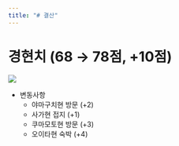 ```yaml
---
title: "# 결산"
---
```


# 경현치 (68 → 78점, +10점)

![](https://kkni.snack.studio/image/00340013103444000000114114423000243014042334000.svg)

* 변동사항
  * 야마구치현 방문 (+2)
  * 사가현 접지 (+1)
  * 쿠마모토현 방문 (+3)
  * 오이타현 숙박 (+4)
